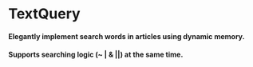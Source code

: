# TextQuery

####  Elegantly implement search words in articles using dynamic memory.
####  Supports searching logic (~ | & ||) at the same time.


